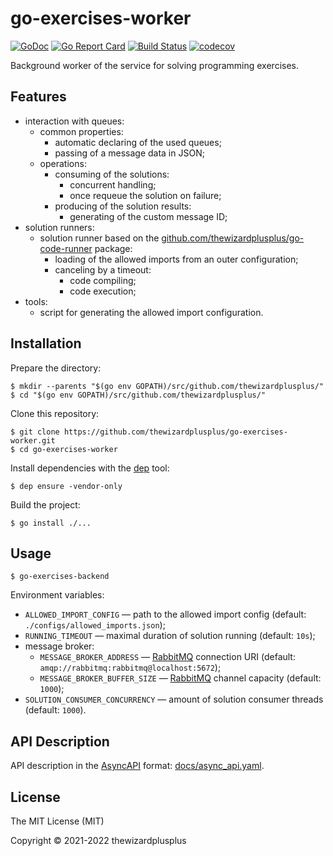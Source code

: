 # go-exercises-worker

[![GoDoc](https://godoc.org/github.com/thewizardplusplus/go-exercises-worker?status.svg)](https://godoc.org/github.com/thewizardplusplus/go-exercises-worker)
[![Go Report Card](https://goreportcard.com/badge/github.com/thewizardplusplus/go-exercises-worker)](https://goreportcard.com/report/github.com/thewizardplusplus/go-exercises-worker)
[![Build Status](https://app.travis-ci.com/thewizardplusplus/go-exercises-worker.svg?branch=master)](https://app.travis-ci.com/thewizardplusplus/go-exercises-worker)
[![codecov](https://codecov.io/gh/thewizardplusplus/go-exercises-worker/branch/master/graph/badge.svg)](https://codecov.io/gh/thewizardplusplus/go-exercises-worker)

Background worker of the service for solving programming exercises.

## Features

- interaction with queues:
  - common properties:
    - automatic declaring of the used queues;
    - passing of a message data in JSON;
  - operations:
    - consuming of the solutions:
      - concurrent handling;
      - once requeue the solution on failure;
    - producing of the solution results:
      - generating of the custom message ID;
- solution runners:
  - solution runner based on the [github.com/thewizardplusplus/go-code-runner](https://github.com/thewizardplusplus/go-code-runner) package:
    - loading of the allowed imports from an outer configuration;
    - canceling by a timeout:
      - code compiling;
      - code execution;
- tools:
  - script for generating the allowed import configuration.

## Installation

Prepare the directory:

```
$ mkdir --parents "$(go env GOPATH)/src/github.com/thewizardplusplus/"
$ cd "$(go env GOPATH)/src/github.com/thewizardplusplus/"
```

Clone this repository:

```
$ git clone https://github.com/thewizardplusplus/go-exercises-worker.git
$ cd go-exercises-worker
```

Install dependencies with the [dep](https://golang.github.io/dep/) tool:

```
$ dep ensure -vendor-only
```

Build the project:

```
$ go install ./...
```

## Usage

```
$ go-exercises-backend
```

Environment variables:

- `ALLOWED_IMPORT_CONFIG` &mdash; path to the allowed import config (default: `./configs/allowed_imports.json`);
- `RUNNING_TIMEOUT` &mdash; maximal duration of solution running (default: `10s`);
- message broker:
  - `MESSAGE_BROKER_ADDRESS` &mdash; [RabbitMQ](https://www.rabbitmq.com/) connection URI (default: `amqp://rabbitmq:rabbitmq@localhost:5672`);
  - `MESSAGE_BROKER_BUFFER_SIZE` &mdash; [RabbitMQ](https://www.rabbitmq.com/) channel capacity (default: `1000`);
- `SOLUTION_CONSUMER_CONCURRENCY` &mdash; amount of solution consumer threads (default: `1000`).

## API Description

API description in the [AsyncAPI](https://www.asyncapi.com/) format: [docs/async_api.yaml](docs/async_api.yaml).

## License

The MIT License (MIT)

Copyright &copy; 2021-2022 thewizardplusplus
